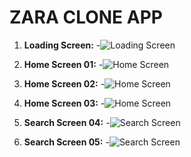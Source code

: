 # ZARA CLONE APP

1. **Loading Screen:**
   -![Loading Screen](screenshots/sc001.jpeg)

2. **Home Screen 01:**
 -![Home Screen](screenshots/sc002.jpeg)

3. **Home Screen 02:**
  -![Home Screen](screenshots/sc003.jpeg)

4. **Home Screen 03:**
  -![Home Screen](screenshots/sc004.jpeg)

5. **Search Screen 04:**
   -![Search Screen](screenshots/sc005.jpeg)

6. **Search Screen 05:**
   -![Search Screen](screenshots/sc008.jpeg)
   
